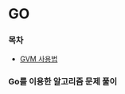 # GO

### 목차
- [GVM 사용법](https://github.com/ThreeSnakes/TIL/blob/master/Golang/gvm.md)

### Go를 이용한 알고리즘 문제 풀이